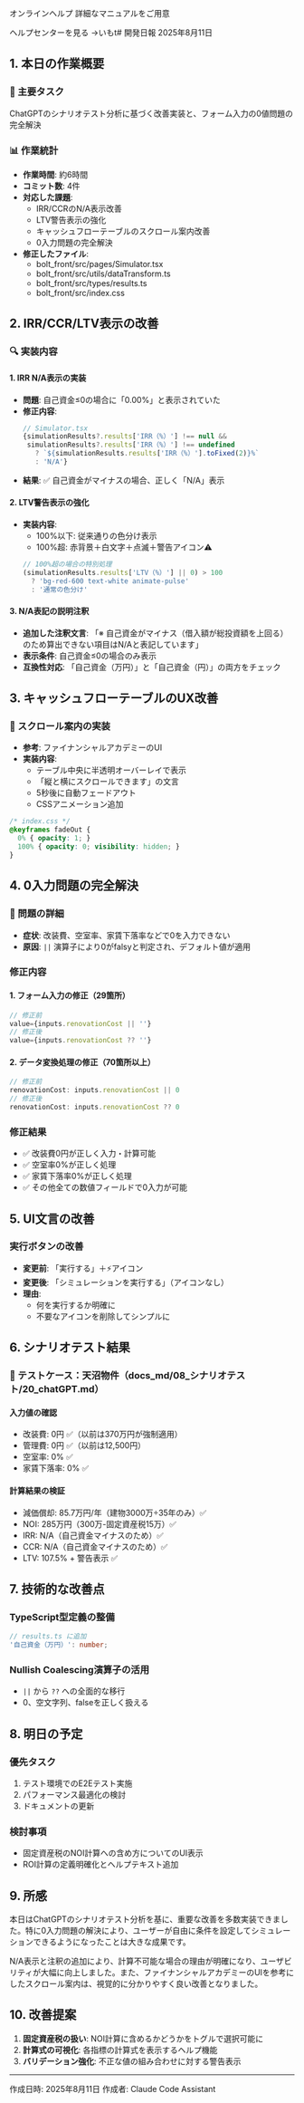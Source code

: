 オンラインヘルプ
詳細なマニュアルをご用意

ヘルプセンターを見る →いもt# 開発日報 2025年8月11日

## 1. 本日の作業概要

### 🎯 主要タスク
ChatGPTのシナリオテスト分析に基づく改善実装と、フォーム入力の0値問題の完全解決

### 📊 作業統計
- **作業時間**: 約6時間
- **コミット数**: 4件
- **対応した課題**: 
  - IRR/CCRのN/A表示改善
  - LTV警告表示の強化
  - キャッシュフローテーブルのスクロール案内改善
  - 0入力問題の完全解決
- **修正したファイル**: 
  - bolt_front/src/pages/Simulator.tsx
  - bolt_front/src/utils/dataTransform.ts
  - bolt_front/src/types/results.ts
  - bolt_front/src/index.css

## 2. IRR/CCR/LTV表示の改善

### 🔍 実装内容

#### 1. **IRR N/A表示の実装**
- **問題**: 自己資金≤0の場合に「0.00%」と表示されていた
- **修正内容**:
  ```typescript
  // Simulator.tsx
  {simulationResults?.results['IRR（%）'] !== null && 
   simulationResults?.results['IRR（%）'] !== undefined 
     ? `${simulationResults.results['IRR（%）'].toFixed(2)}%` 
     : 'N/A'}
  ```
- **結果**: ✅ 自己資金がマイナスの場合、正しく「N/A」表示

#### 2. **LTV警告表示の強化**
- **実装内容**:
  - 100%以下: 従来通りの色分け表示
  - 100%超: 赤背景＋白文字＋点滅＋警告アイコン⚠️
  ```typescript
  // 100%超の場合の特別処理
  (simulationResults.results['LTV（%）'] || 0) > 100 
    ? 'bg-red-600 text-white animate-pulse'
    : '通常の色分け'
  ```

#### 3. **N/A表記の説明注釈**
- **追加した注釈文言**:
  「※ 自己資金がマイナス（借入額が総投資額を上回る）のため算出できない項目はN/Aと表記しています」
- **表示条件**: 自己資金≤0の場合のみ表示
- **互換性対応**: 「自己資金（万円）」と「自己資金（円）」の両方をチェック

## 3. キャッシュフローテーブルのUX改善

### 🎨 スクロール案内の実装
- **参考**: ファイナンシャルアカデミーのUI
- **実装内容**:
  - テーブル中央に半透明オーバーレイで表示
  - 「縦と横にスクロールできます」の文言
  - 5秒後に自動フェードアウト
  - CSSアニメーション追加

```css
/* index.css */
@keyframes fadeOut {
  0% { opacity: 1; }
  100% { opacity: 0; visibility: hidden; }
}
```

## 4. 0入力問題の完全解決

### 🐛 問題の詳細
- **症状**: 改装費、空室率、家賃下落率などで0を入力できない
- **原因**: `||` 演算子により0がfalsyと判定され、デフォルト値が適用

### 修正内容

#### 1. **フォーム入力の修正**（29箇所）
```typescript
// 修正前
value={inputs.renovationCost || ''}
// 修正後
value={inputs.renovationCost ?? ''}
```

#### 2. **データ変換処理の修正**（70箇所以上）
```typescript
// 修正前
renovationCost: inputs.renovationCost || 0
// 修正後
renovationCost: inputs.renovationCost ?? 0
```

### 修正結果
- ✅ 改装費0円が正しく入力・計算可能
- ✅ 空室率0%が正しく処理
- ✅ 家賃下落率0%が正しく処理
- ✅ その他全ての数値フィールドで0入力が可能

## 5. UI文言の改善

### 実行ボタンの改善
- **変更前**: 「実行する」＋⚡アイコン
- **変更後**: 「シミュレーションを実行する」（アイコンなし）
- **理由**: 
  - 何を実行するか明確に
  - 不要なアイコンを削除してシンプルに

## 6. シナリオテスト結果

### 📝 テストケース：天沼物件（docs_md/08_シナリオテスト/20_chatGPT.md）

#### 入力値の確認
- 改装費: 0円 ✅（以前は370万円が強制適用）
- 管理費: 0円 ✅（以前は12,500円）
- 空室率: 0% ✅
- 家賃下落率: 0% ✅

#### 計算結果の検証
- 減価償却: 85.7万円/年（建物3000万÷35年のみ）✅
- NOI: 285万円（300万-固定資産税15万）✅
- IRR: N/A（自己資金マイナスのため）✅
- CCR: N/A（自己資金マイナスのため）✅
- LTV: 107.5% + 警告表示 ✅

## 7. 技術的な改善点

### TypeScript型定義の整備
```typescript
// results.ts に追加
'自己資金（万円）': number;
```

### Nullish Coalescing演算子の活用
- `||` から `??` への全面的な移行
- 0、空文字列、falseを正しく扱える

## 8. 明日の予定

### 優先タスク
1. テスト環境でのE2Eテスト実施
2. パフォーマンス最適化の検討
3. ドキュメントの更新

### 検討事項
- 固定資産税のNOI計算への含め方についてのUI表示
- ROI計算の定義明確化とヘルプテキスト追加

## 9. 所感

本日はChatGPTのシナリオテスト分析を基に、重要な改善を多数実装できました。特に0入力問題の解決により、ユーザーが自由に条件を設定してシミュレーションできるようになったことは大きな成果です。

N/A表示と注釈の追加により、計算不可能な場合の理由が明確になり、ユーザビリティが大幅に向上しました。また、ファイナンシャルアカデミーのUIを参考にしたスクロール案内は、視覚的に分かりやすく良い改善となりました。

## 10. 改善提案

1. **固定資産税の扱い**: NOI計算に含めるかどうかをトグルで選択可能に
2. **計算式の可視化**: 各指標の計算式を表示するヘルプ機能
3. **バリデーション強化**: 不正な値の組み合わせに対する警告表示

---
作成日時: 2025年8月11日
作成者: Claude Code Assistant